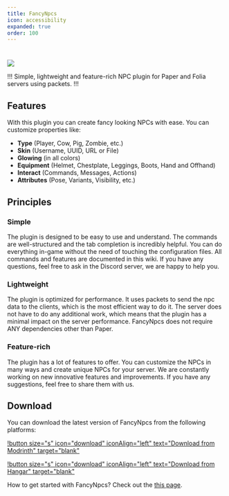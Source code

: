 ```yaml
---
title: FancyNpcs
icon: accessibility
expanded: true
order: 100
---
```


#

![](/static/fancynpcs/banner.png)

!!!
Simple, lightweight and feature-rich NPC plugin for Paper and Folia servers using packets.
!!!

## Features

With this plugin you can create fancy looking NPCs with ease. You can customize properties like:
- **Type** (Player, Cow, Pig, Zombie, etc.)
- **Skin** (Username, UUID, URL or File)
- **Glowing** (in all colors)
- **Equipment** (Helmet, Chestplate, Leggings, Boots, Hand and Offhand)
- **Interact** (Commands, Messages, Actions)
- **Attributes** (Pose, Variants, Visibility, etc.)

## Principles

### Simple

The plugin is designed to be easy to use and understand. The commands are well-structured and the tab completion is incredibly helpful.
You can do everything in-game without the need of touching the configuration files.
All commands and features are documented in this wiki. If you have any questions, feel free to ask in the Discord server, we are happy to help you.

### Lightweight

The plugin is optimized for performance. It uses packets to send the npc data to the clients, which is the most efficient way to do it.
The server does not have to do any additional work, which means that the plugin has a minimal impact on the server performance.
FancyNpcs does not require ANY dependencies other than Paper.

### Feature-rich

The plugin has a lot of features to offer. You can customize the NPCs in many ways and create unique NPCs for your server.
We are constantly working on new innovative features and improvements. If you have any suggestions, feel free to share them with us.

## Download

You can download the latest version of FancyNpcs from the following platforms:

[!button size="s" icon="download" iconAlign="left" text="Download from Modrinth" target="blank"](https://modrinth.com/plugin/fancynpcs/versions)

[!button size="s" icon="download" iconAlign="left" text="Download from Hangar" target="blank"](https://hangar.papermc.io/Oliver/FancyNpcs/versions)

How to get started with FancyNpcs? Check out the [this page](getting-started.md).